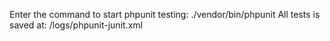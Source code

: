 Enter the command to start phpunit testing: ./vendor/bin/phpunit
All tests is saved at: /logs/phpunit-junit.xml